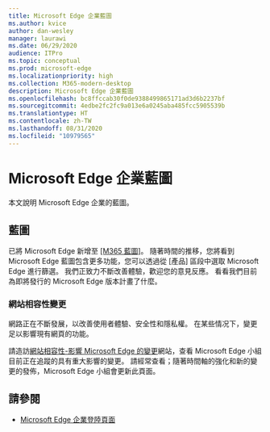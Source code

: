 ```yaml
---
title: Microsoft Edge 企業藍圖
ms.author: kvice
author: dan-wesley
manager: laurawi
ms.date: 06/29/2020
audience: ITPro
ms.topic: conceptual
ms.prod: microsoft-edge
ms.localizationpriority: high
ms.collection: M365-modern-desktop
description: Microsoft Edge 企業藍圖
ms.openlocfilehash: bc8ffccab30f0de9388499865171ad3d6b2237bf
ms.sourcegitcommit: 4edbe2fc2fc9a013e6a0245aba485fcc5905539b
ms.translationtype: HT
ms.contentlocale: zh-TW
ms.lasthandoff: 08/31/2020
ms.locfileid: "10979565"
---
```

# Microsoft Edge 企業藍圖

本文說明 Microsoft Edge 企業的藍圖。

## 藍圖

已將 Microsoft Edge 新增至 [[M365 藍圖]](https://www.microsoft.com/microsoft-365/roadmap?filters=&searchterms=Microsoft%2CEdge)。 隨著時間的推移，您將看到 Microsoft Edge 藍圖包含更多功能，您可以透過從 [產品] 區段中選取 Microsoft Edge 進行篩選。 我們正致力不斷改善體驗，歡迎您的意見反應。 看看我們目前為即將發行的 Microsoft Edge 版本計畫了什麼。 

### 網站相容性變更

網路正在不斷發展，以改善使用者體驗、安全性和隱私權。 在某些情况下，變更足以影響現有網頁的功能。

請造訪[網站相容性-影響 Microsoft Edge 的變更](https://docs.microsoft.com/microsoft-edge/web-platform/site-impacting-changes)網站，查看 Microsoft Edge 小組目前正在追蹤的具有重大影響的變更。 請經常查看；隨著時間軸的強化和新的變更的發佈，Microsoft Edge 小組會更新此頁面。

## 請參閱

- [Microsoft Edge 企業登陸頁面](https://aka.ms/EdgeEnterprise)
